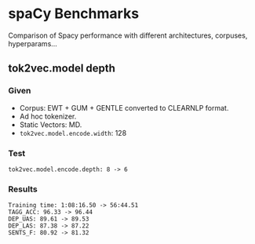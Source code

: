 # spaCy Benchmarks

Comparison of Spacy performance with different architectures, corpuses, hyperparams...

## tok2vec.model depth

### Given

- Corpus: EWT + GUM + GENTLE converted to CLEARNLP format.
- Ad hoc tokenizer.
- Static Vectors: MD.
- `tok2vec.model.encode.width`: 128

### Test

```
tok2vec.model.encode.depth: 8 -> 6
```

### Results

```
Training time: 1:08:16.50 -> 56:44.51
TAGG_ACC: 96.33 -> 96.44
DEP_UAS: 89.61 -> 89.53
DEP_LAS: 87.38 -> 87.22
SENTS_F: 80.92 -> 81.32
```
